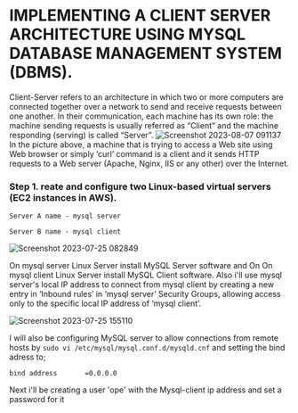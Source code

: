 # IMPLEMENTING A CLIENT SERVER ARCHITECTURE USING MYSQL DATABASE MANAGEMENT SYSTEM (DBMS).
Client-Server refers to an architecture in which two or more computers are connected together over a network to send and receive requests between one another. In their communication, each machine has its own role: the machine sending requests is usually referred as “Client” and the machine responding (serving) is called “Server”.
![Screenshot 2023-08-07 091137](https://github.com/opeyemiogungbe/Pbl_project5/assets/136735745/db1cc7e5-de4d-425b-bcb8-95bc783f5175)
In the picture above, a machine that is trying to access a Web site using Web browser or simply ‘curl’ command is a client and it sends HTTP requests to a Web server (Apache, Nginx, IIS or any other) over the Internet.

### Step 1. reate and configure two Linux-based virtual servers (EC2 instances in AWS).

`Server A name - mysql server`

`Server B name - mysql client`

![Screenshot 2023-07-25 082849](https://github.com/opeyemiogungbe/Pbl_project5/assets/136735745/9d4fb5d6-14c5-4ee7-9bf0-3a30f774e54b)

On mysql server Linux Server install MySQL Server software and On On mysql client Linux Server install MySQL Client software. Also i'll use mysql server's local IP address to connect from mysql client by creating a new entry in ‘Inbound rules’ in ‘mysql server’ Security Groups, allowing access only to the specific local IP address of ‘mysql client’.

![Screenshot 2023-07-25 155110](https://github.com/opeyemiogungbe/Pbl_project5/assets/136735745/7fd4d085-ffa0-41de-a72d-f23f9b68637c)

I will also be configuring MySQL server to allow connections from remote hosts by `sudo vi /etc/mysql/mysql.conf.d/mysqld.cnf` and setting the bind adress to;
```
bind address       =0.0.0.0
```

Next i'll be creating a user 'ope' with the Mysql-client ip address and set a password for it
